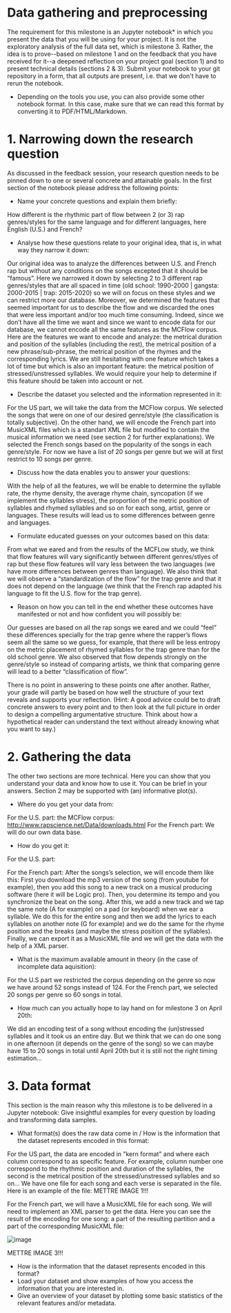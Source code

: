 # Data gathering and preprocessing
The requirement for this milestone is an Jupyter notebook* in which you present the data that you will be using for your project. It is not the exploratory analysis of the full data set, which is milestone 3. Rather, the idea is to prove--based on milestone 1 and on the feedback that you have received for it--a deepened reflection on your project goal (section 1) and to present technical details (sections 2 & 3). Submit your notebook to your git repository in a form, that all outputs are present, i.e. that we don't have to rerun the notebook.

* Depending on the tools you use, you can also provide some other notebook format. In this case, make sure that we can read this format by converting it to PDF/HTML/Markdown.

# 1. Narrowing down the research question
As discussed in the feedback session, your research question needs to be pinned down to one or several concrete and attainable goals. In the first section of the notebook please address the following points:

- Name your concrete questions and explain them briefly:

How different is the rhythmic part of flow between 2 (or 3) rap genres/styles for the same language and for different languages, here English (U.S.) and French? 

- Analyse how these questions relate to your original idea, that is, in what way they narrow it down:

Our original idea was to analyze the differences between U.S. and French rap but without any conditions on the songs excepted that it should be “famous”. Here we narrowed it down by selecting 2 to 3 different rap genres/styles that are all spaced in time (old school: 1990-2000 | gangsta: 2000-2015 | trap: 2015-2020) so we will on focus on these styles and we can restrict more our database. Moreover, we determined the features that seemed important for us to describe the flow and we discarded the ones that were less important and/or too much time consuming. Indeed, since we don’t have all the time we want and since we want to encode data for our database, we cannot encode all the same features as the MCFlow corpus. Here are the features we want to encode and analyze: the metrical duration and position of the syllables (including the rest), the metrical position of a new phrase/sub-phrase, the metrical position of the rhymes and the corresponding lyrics. We are still hesitating with one feature which takes a lot of time but which is also an important feature: the metrical position of stressed/unstressed syllables. We would require your help to determine if this feature should be taken into account or not.

- Describe the dataset you selected and the information represented in it:

For the US part, we will take the data from the MCFlow corpus. We selected the songs that were on one of our desired genre/style (the classification is totally subjective).
On the other hand, we will encode the French part into MusicXML files which is a standart XML file but modified to contain the musical information we need (see section 2 for further explanations). We selected the French songs based on the popularity of the songs in each genre/style. For now we have a list of 20 songs per genre but we will at first restrict to 10 songs per genre.

- Discuss how the data enables you to answer your questions:

With the help of all the features, we will be enable to determine the syllable rate, the rhyme density, the average rhyme chain, syncopation (if we implement the syllables stress), the proportion of the metric position of syllables and rhymed syllables and so on for each song, artist, genre or languages. These results will lead us to some differences between genre and languages.

- Formulate educated guesses on your outcomes based on this data:

From what we eared and from the results of the MCFLow study, we think that flow features will vary significantly between different genres/stlyes of rap but these flow features will vary less between the two languages (we have more differences between genres than language). We also think that we will observe a “standardization of the flow” for the trap genre and that it does not depend on the language (we think that the French rap adapted his language to fit the U.S. flow for the trap genre). 

- Reason on how you can tell in the end whether these outcomes have manifested or not and how confident you will possibly be:

Our guesses are based on all the rap songs we eared and we could “feel” these differences specially for the trap genre where the rapper’s flows seem all the same so we guess, for example, that there will be less entropy on the metric placement of rhymed syllables for the trap genre than for the old school genre. We also observed that flow depends strongly on the genre/style so instead of comparing artists, we think that comparing genre will lead to a better “classification of flow”. 

There is no point in answering to these points one after another. Rather, your grade will partly be based on how well the structure of your text reveals and supports your reflection. (Hint: A good advice could be to draft concrete answers to every point and to then look at the full picture in order to design a compelling argumentative structure. Think about how a hypothetical reader can understand the text without already knowing what you want to say.)

# 2. Gathering the data
The other two sections are more technical. Here you can show that you understand your data and know how to use it. You can be brief in your answers. Section 2 may be supported with (an) informative plot(s).

- Where do you get your data from:

For the U.S. part: the MCFlow corpus: http://www.rapscience.net/Data/downloads.html 
For the French part: We will do our own data base.

- How do you get it:

For the U.S. part: 

For the French part: After the songs’s selection, we will encode them like this: First you download the mp3 version of the song (from youtube for example), then you add this song to a new track on a musical producing software (here it will be Logic pro). Then, you determine its tempo and you synchronize the beat on the song. After this, we add a new track and we tap the same note (A for example) on a pad (or keyboard) when we ear a syllable. We do this for the entire song and then we add the lyrics to each syllables on another note (G for example) and we do the same for the rhyme position and the breaks (and maybe the stress position of the syllables). Finally, we can export it as a MusicXML file and we will get the data with the help of a XML parser.


- What is the maximum available amount in theory (in the case of incomplete data aquisition):

For the U.S part we restricted the corpus depending on the genre so now we have around 52 songs instead of 124. For the French part, we selected 20 songs per genre so 60 songs in total. 

- How much can you actually hope to lay hand on for milestone 3 on April 20th:

We did an encoding test of a song without encoding the (un)stressed syllables and it took us an entire day. But we think that we can do one song in one afternoon (it depends on the genre of the song) so we can maybe have 15 to 20 songs in total until April 20th but it is still not the right timing estimation…

# 3. Data format
This section is the main reason why this milestone is to be delivered in a Jupyter notebook: Give insightful examples for every question by loading and transforming data samples.

- What format(s) does the raw data come in / How is the information that the dataset represents encoded in this format:

For the US part, the data are encoded in "kern format" and where each column correspond to as specific feature. For example, column number one correspond to the rhythmic position and duration of the syllables, the second is the metrical position of the stressed/unstressed syllables and so on… We have one file for each song and each verse is separated in the file. Here is an example of the file:
METTRE IMAGE 1!!!


For the French part, we will have a MusicXML file for each song. We will need to implement an XML parser to get the data. Here you can see the result of the encoding for one song: a part of the resulting partition and a part of the corresponding MusicXML file:

![image](https://user-images.githubusercontent.com/42543702/77852917-799af480-71e1-11ea-881b-78e312370731.png)

METTRE IMAGE 3!!!


- How is the information that the dataset represents encoded in this format?
- Load your dataset and show examples of how you access the information that you are interested in. 
- Give an overview of your dataset by plotting some basic statistics of the relevant features and/or metadata. 
